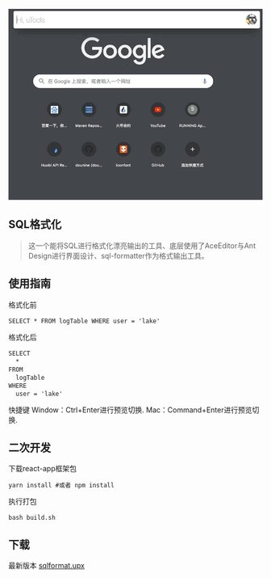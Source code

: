 ![演示](https://github.com/dounine/utools-sqlformat/blob/master/show.gif)

## SQL格式化
> 这一个能将SQL进行格式化漂亮输出的工具、底层使用了AceEditor与Ant Design进行界面设计、sql-formatter作为格式输出工具。

## 使用指南

格式化前
```
SELECT * FROM logTable WHERE user = 'lake'
```

格式化后
```
SELECT
  *
FROM
  logTable
WHERE
  user = 'lake'
```

快捷键
Window：Ctrl+Enter进行预览切换.
Mac：Command+Enter进行预览切换.

## 二次开发
下载react-app框架包
```
yarn install #或者 npm install
```

执行打包
```
bash build.sh
```

## 下载
最新版本 [sqlformat.upx](https://github.com/dounine/utools-sqlformat/blob/master/version/sqlformat-0.0.1.upx?raw=true)




